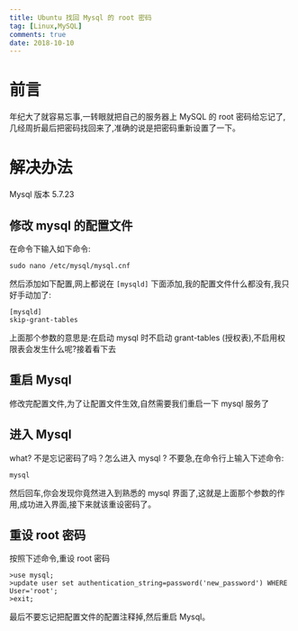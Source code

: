 ```yaml
---
title: Ubuntu 找回 Mysql 的 root 密码
tag: [Linux,MySQL]
comments: true
date: 2018-10-10
---
```








# 前言

年纪大了就容易忘事,一转眼就把自己的服务器上 MySQL 的 root 密码给忘记了,几经周折最后把密码找回来了,准确的说是把密码重新设置了一下。

# 解决办法

Mysql 版本 5.7.23

## 修改 mysql 的配置文件

在命令下输入如下命令:

```shell
sudo nano /etc/mysql/mysql.cnf
```

然后添加如下配置,网上都说在 <code>[mysqld]</code> 下面添加,我的配置文件什么都没有,我只好手动加了:

```
[mysqld]
skip-grant-tables
```

上面那个参数的意思是:在启动 mysql 时不启动 grant-tables (授权表),不启用权限表会发生什么呢?接着看下去

## 重启 Mysql

修改完配置文件,为了让配置文件生效,自然需要我们重启一下 mysql 服务了

## 进入 Mysql

what? 不是忘记密码了吗？怎么进入 mysql ? 不要急,在命令行上输入下述命令:

```shell
mysql
```

然后回车,你会发现你竟然进入到熟悉的 mysql 界面了,这就是上面那个参数的作用,成功进入界面,接下来就该重设密码了。

## 重设 root 密码

按照下述命令,重设 root 密码

```mysql
>use mysql;
>update user set authentication_string=password('new_password') WHERE User='root';
>exit;
```

最后不要忘记把配置文件的配置注释掉,然后重启 Mysql。
